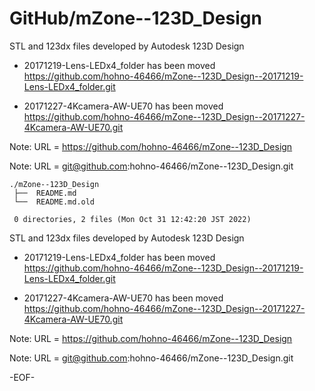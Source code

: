 # GitHub/mZone--123D_Design

STL and 123dx files developed by Autodesk 123D Design

* 20171219-Lens-LEDx4_folder has been moved 
  https://github.com/hohno-46466/mZone--123D_Design--20171219-Lens-LEDx4_folder.git

* 20171227-4Kcamera-AW-UE70 has been moved
  https://github.com/hohno-46466/mZone--123D_Design--20171227-4Kcamera-AW-UE70.git

Note: URL = https://github.com/hohno-46466/mZone--123D_Design

Note: URL = git@github.com:hohno-46466/mZone--123D_Design.git

    ./mZone--123D_Design
     ├──  README.md
     └──  README.md.old
     
     0 directories, 2 files (Mon Oct 31 12:42:20 JST 2022)


STL and 123dx files developed by Autodesk 123D Design

* 20171219-Lens-LEDx4_folder has been moved 
  https://github.com/hohno-46466/mZone--123D_Design--20171219-Lens-LEDx4_folder.git

* 20171227-4Kcamera-AW-UE70 has been moved
  https://github.com/hohno-46466/mZone--123D_Design--20171227-4Kcamera-AW-UE70.git

Note: URL = https://github.com/hohno-46466/mZone--123D_Design

Note: URL = git@github.com:hohno-46466/mZone--123D_Design.git

-EOF-
